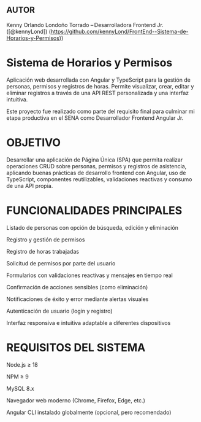 ## AUTOR
Kenny Orlando Londoño Torrado – Desarrolladora Frontend Jr. 
([@kennyLond])
(https://github.com/kennyLond/FrontEnd--Sistema-de-Horarios-y-Permisos))

# Sistema de Horarios y Permisos
Aplicación web desarrollada con Angular y TypeScript para la gestión de personas, permisos y registros de horas. Permite visualizar, crear, editar y eliminar registros a través de una API REST personalizada y una interfaz intuitiva.

Este proyecto fue realizado como parte del requisito final para culminar mi etapa productiva en el SENA como Desarrollador Frontend Angular Jr.

# OBJETIVO
Desarrollar una aplicación de Página Única (SPA) que permita realizar operaciones CRUD sobre personas, permisos y registros de asistencia, aplicando buenas prácticas de desarrollo frontend con Angular, uso de TypeScript, componentes reutilizables, validaciones reactivas y consumo de una API propia.

# FUNCIONALIDADES PRINCIPALES
Listado de personas con opción de búsqueda, edición y eliminación

Registro y gestión de permisos

Registro de horas trabajadas

Solicitud de permisos por parte del usuario

Formularios con validaciones reactivas y mensajes en tiempo real

Confirmación de acciones sensibles (como eliminación)

Notificaciones de éxito y error mediante alertas visuales

Autenticación de usuario (login y registro)

Interfaz responsiva e intuitiva adaptable a diferentes dispositivos

# REQUISITOS DEL SISTEMA
Node.js ≥ 18

NPM ≥ 9

MySQL 8.x

Navegador web moderno (Chrome, Firefox, Edge, etc.)

Angular CLI instalado globalmente (opcional, pero recomendado)
